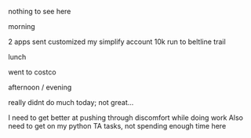 nothing to see here

morning

2 apps sent
customized my simplify account
10k run to beltline trail

lunch

went to costco

afternoon / evening

really didnt do much today; not great...

I need to get better at pushing through discomfort while doing work
Also need to get on my python TA tasks, not spending enough time here
